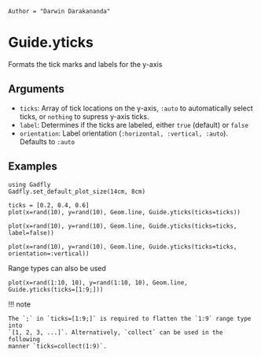 ```@meta
Author = "Darwin Darakananda"
```

# Guide.yticks

Formats the tick marks and labels for the y-axis

## Arguments
  * `ticks`: Array of tick locations on the y-axis, `:auto` to automatically
    select ticks, or `nothing` to supress y-axis ticks.
  * `label`: Determines if the ticks are labeled, either
    `true` (default) or `false`
  * `orientation`: Label orientation
    (`:horizontal, :vertical, :auto`). Defaults to `:auto`

## Examples

```@setup 1
using Gadfly
Gadfly.set_default_plot_size(14cm, 8cm)
```

```@example 1
ticks = [0.2, 0.4, 0.6]
plot(x=rand(10), y=rand(10), Geom.line, Guide.yticks(ticks=ticks))
```

```@example 1
plot(x=rand(10), y=rand(10), Geom.line, Guide.yticks(ticks=ticks, label=false))
```

```@example 1
plot(x=rand(10), y=rand(10), Geom.line, Guide.yticks(ticks=ticks, orientation=:vertical))
```

Range types can also be used

```@example 1
plot(x=rand(1:10, 10), y=rand(1:10, 10), Geom.line, Guide.yticks(ticks=[1:9;]))
```

!!! note

    The `;` in `ticks=[1:9;]` is required to flatten the `1:9` range type into
    `[1, 2, 3, ...]`. Alternatively, `collect` can be used in the following
    manner `ticks=collect(1:9)`.
